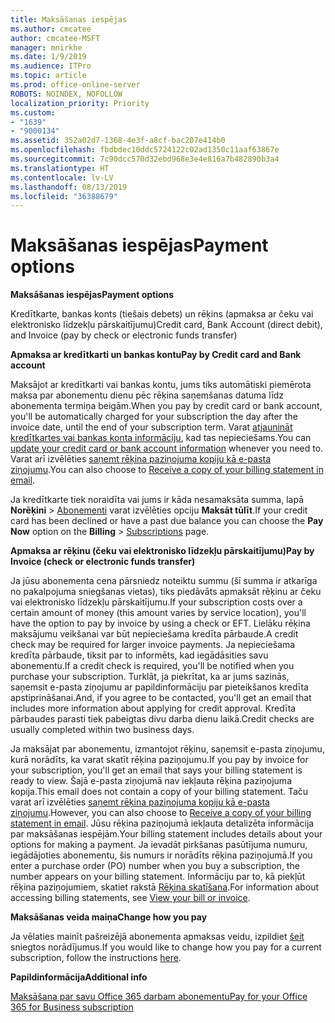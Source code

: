 ```yaml
---
title: Maksāšanas iespējas
ms.author: cmcatee
author: cmcatee-MSFT
manager: mnirkhe
ms.date: 1/9/2019
ms.audience: ITPro
ms.topic: article
ms.prod: office-online-server
ROBOTS: NOINDEX, NOFOLLOW
localization_priority: Priority
ms.custom:
- "1639"
- "9000134"
ms.assetid: 352a02d7-1368-4e3f-a8cf-bac207e414b0
ms.openlocfilehash: fbdbdec10ddc5724122c02ad1350c11aaf63867e
ms.sourcegitcommit: 7c90dcc570d32ebd968e3e4e816a7b482890b3a4
ms.translationtype: HT
ms.contentlocale: lv-LV
ms.lasthandoff: 08/13/2019
ms.locfileid: "36388679"
---
```

# <a name="payment-options"></a><span data-ttu-id="c1b5f-102">Maksāšanas iespējas</span><span class="sxs-lookup"><span data-stu-id="c1b5f-102">Payment options</span></span>

<span data-ttu-id="c1b5f-103">**Maksāšanas iespējas**</span><span class="sxs-lookup"><span data-stu-id="c1b5f-103">**Payment options**</span></span>
  
<span data-ttu-id="c1b5f-104">Kredītkarte, bankas konts (tiešais debets) un rēķins (apmaksa ar čeku vai elektronisko līdzekļu pārskaitījumu)</span><span class="sxs-lookup"><span data-stu-id="c1b5f-104">Credit card, Bank Account (direct debit), and Invoice (pay by check or electronic funds transfer)</span></span>
  
<span data-ttu-id="c1b5f-105">**Apmaksa ar kredītkarti un bankas kontu**</span><span class="sxs-lookup"><span data-stu-id="c1b5f-105">**Pay by Credit card and Bank account**</span></span>
  
<span data-ttu-id="c1b5f-106">Maksājot ar kredītkarti vai bankas kontu, jums tiks automātiski piemērota maksa par abonementu dienu pēc rēķina saņemšanas datuma līdz abonementa termiņa beigām.</span><span class="sxs-lookup"><span data-stu-id="c1b5f-106">When you pay by credit card or bank account, you'll be automatically charged for your subscription the day after the invoice date, until the end of your subscription term.</span></span> <span data-ttu-id="c1b5f-107">Varat [atjaunināt kredītkartes vai bankas konta informāciju](https://docs.microsoft.com/office365/admin/subscriptions-and-billing/add-update-or-remove-credit-card-or-bank-account), kad tas nepieciešams.</span><span class="sxs-lookup"><span data-stu-id="c1b5f-107">You can [update your credit card or bank account information](https://docs.microsoft.com/office365/admin/subscriptions-and-billing/add-update-or-remove-credit-card-or-bank-account) whenever you need to.</span></span> <span data-ttu-id="c1b5f-108">Varat arī izvēlēties [saņemt rēķina paziņojuma kopiju kā e-pasta ziņojumu](https://docs.microsoft.com/office365/admin/subscriptions-and-billing/pay-for-your-subscription#receive-a-copy-of-your-billing-statement-in-email).</span><span class="sxs-lookup"><span data-stu-id="c1b5f-108">You can also choose to [Receive a copy of your billing statement in email](https://docs.microsoft.com/office365/admin/subscriptions-and-billing/pay-for-your-subscription#receive-a-copy-of-your-billing-statement-in-email).</span></span>
  
<span data-ttu-id="c1b5f-109">Ja kredītkarte tiek noraidīta vai jums ir kāda nesamaksāta summa, lapā **Norēķini** \> [Abonementi](https://portal.office.com/adminportal/home#/subscriptions) varat izvēlēties opciju **Maksāt tūlīt**.</span><span class="sxs-lookup"><span data-stu-id="c1b5f-109">If your credit card has been declined or have a past due balance you can choose the **Pay Now** option on the **Billing** \> [Subscriptions](https://portal.office.com/adminportal/home#/subscriptions) page.</span></span>
  
<span data-ttu-id="c1b5f-110">**Apmaksa ar rēķinu (čeku vai elektronisko līdzekļu pārskaitījumu)**</span><span class="sxs-lookup"><span data-stu-id="c1b5f-110">**Pay by Invoice (check or electronic funds transfer)**</span></span>
  
<span data-ttu-id="c1b5f-111">Ja jūsu abonementa cena pārsniedz noteiktu summu (šī summa ir atkarīga no pakalpojuma sniegšanas vietas), tiks piedāvāts apmaksāt rēķinu ar čeku vai elektronisko līdzekļu pārskaitījumu.</span><span class="sxs-lookup"><span data-stu-id="c1b5f-111">If your subscription costs over a certain amount of money (this amount varies by service location), you'll have the option to pay by invoice by using a check or EFT.</span></span> <span data-ttu-id="c1b5f-112">Lielāku rēķina maksājumu veikšanai var būt nepieciešama kredīta pārbaude.</span><span class="sxs-lookup"><span data-stu-id="c1b5f-112">A credit check may be required for larger invoice payments.</span></span> <span data-ttu-id="c1b5f-113">Ja nepieciešama kredīta pārbaude, tiksit par to informēts, kad iegādāsities savu abonementu.</span><span class="sxs-lookup"><span data-stu-id="c1b5f-113">If a credit check is required, you'll be notified when you purchase your subscription.</span></span> <span data-ttu-id="c1b5f-114">Turklāt, ja piekrītat, ka ar jums sazinās, saņemsit e-pasta ziņojumu ar papildinformāciju par pieteikšanos kredīta apstiprināšanai.</span><span class="sxs-lookup"><span data-stu-id="c1b5f-114">And, if you agree to be contacted, you'll get an email that includes more information about applying for credit approval.</span></span> <span data-ttu-id="c1b5f-115">Kredīta pārbaudes parasti tiek pabeigtas divu darba dienu laikā.</span><span class="sxs-lookup"><span data-stu-id="c1b5f-115">Credit checks are usually completed within two business days.</span></span>
  
<span data-ttu-id="c1b5f-116">Ja maksājat par abonementu, izmantojot rēķinu, saņemsit e-pasta ziņojumu, kurā norādīts, ka varat skatīt rēķina paziņojumu.</span><span class="sxs-lookup"><span data-stu-id="c1b5f-116">If you pay by invoice for your subscription, you'll get an email that says your billing statement is ready to view.</span></span> <span data-ttu-id="c1b5f-117">Šajā e-pasta ziņojumā nav iekļauta rēķina paziņojuma kopija.</span><span class="sxs-lookup"><span data-stu-id="c1b5f-117">This email does not contain a copy of your billing statement.</span></span> <span data-ttu-id="c1b5f-118">Taču varat arī izvēlēties [saņemt rēķina paziņojuma kopiju kā e-pasta ziņojumu](https://docs.microsoft.com/office365/admin/subscriptions-and-billing/pay-for-your-subscription#receive-a-copy-of-your-billing-statement-in-email).</span><span class="sxs-lookup"><span data-stu-id="c1b5f-118">However, you can also choose to [Receive a copy of your billing statement in email](https://docs.microsoft.com/office365/admin/subscriptions-and-billing/pay-for-your-subscription#receive-a-copy-of-your-billing-statement-in-email).</span></span> <span data-ttu-id="c1b5f-119">Jūsu rēķina paziņojumā iekļauta detalizēta informācija par maksāšanas iespējām.</span><span class="sxs-lookup"><span data-stu-id="c1b5f-119">Your billing statement includes details about your options for making a payment.</span></span> <span data-ttu-id="c1b5f-120">Ja ievadāt pirkšanas pasūtījuma numuru, iegādājoties abonementu, šis numurs ir norādīts rēķina paziņojumā.</span><span class="sxs-lookup"><span data-stu-id="c1b5f-120">If you enter a purchase order (PO) number when you buy a subscription, the number appears on your billing statement.</span></span> <span data-ttu-id="c1b5f-121">Informāciju par to, kā piekļūt rēķina paziņojumiem, skatiet rakstā [Rēķina skatīšana](https://docs.microsoft.com/office365/admin/subscriptions-and-billing/view-your-bill-or-invoice).</span><span class="sxs-lookup"><span data-stu-id="c1b5f-121">For information about accessing billing statements, see [View your bill or invoice](https://docs.microsoft.com/office365/admin/subscriptions-and-billing/view-your-bill-or-invoice).</span></span>
  
<span data-ttu-id="c1b5f-122">**Maksāšanas veida maiņa**</span><span class="sxs-lookup"><span data-stu-id="c1b5f-122">**Change how you pay**</span></span>
  
<span data-ttu-id="c1b5f-123">Ja vēlaties mainīt pašreizējā abonementa apmaksas veidu, izpildiet [šeit](https://docs.microsoft.com/office365/admin/subscriptions-and-billing/change-payment-method) sniegtos norādījumus.</span><span class="sxs-lookup"><span data-stu-id="c1b5f-123">If you would like to change how you pay for a current subscription, follow the instructions [here](https://docs.microsoft.com/office365/admin/subscriptions-and-billing/change-payment-method).</span></span>
  
<span data-ttu-id="c1b5f-124">**Papildinformācija**</span><span class="sxs-lookup"><span data-stu-id="c1b5f-124">**Additional info**</span></span>
  
[<span data-ttu-id="c1b5f-125">Maksāšana par savu Office 365 darbam abonementu</span><span class="sxs-lookup"><span data-stu-id="c1b5f-125">Pay for your Office 365 for Business subscription</span></span>](https://docs.microsoft.com/office365/admin/subscriptions-and-billing/pay-for-your-subscription)